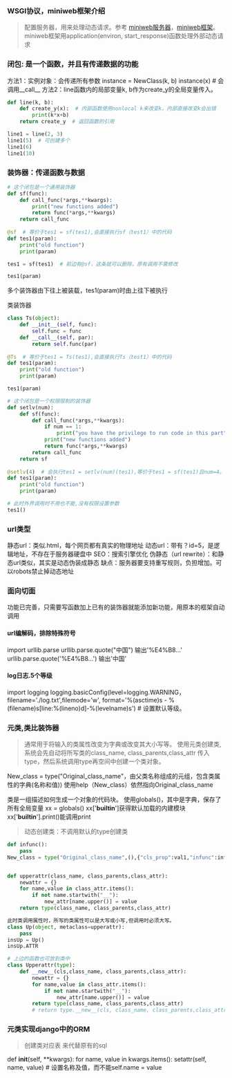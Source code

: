 ### WSGI协议，miniweb框架介绍
> 配置服务器，用来处理动态请求。参考 [miniweb服务器]，[miniweb框架]。
miniweb框架用application(environ, start_response)函数处理外部动态请求

[miniweb服务器]: .\P6-miniweb\basic-miniweb\web-server.py
[miniweb框架]: .\P6-miniweb\basic-miniweb\dynamic\mini_web.py

### 闭包: 是一个函数，并且有传递数据的功能
方法1：实例对象：会传递所有参数
instance = NewClass(k, b)
instance(x)  # 会调用__call__
方法2：line函数内的局部变量k, b作为create_y的全局变量传入。

```python
def line(k, b):
    def create_y(x):  # 内部函数使用nonlocal k来改变k，内部直接改变k会出错
        print(k*x+b)
    return create_y  # 返回函数的引用

line1 = line(2, 3)
line1(5)  # 可创建多个
line1(6)
line1(10)
```

### 装饰器：传递函数与数据

```python
# 这个闭包是一个通用装饰器
def sf(func):
    def call_func(*args,**kwargs):
        print("new functions added")
        return func(*args,**kwargs)
    return call_func
    
@sf  # 等价于tes1 = sf(tes1),会直接执行sf（test1）中的代码
def tes1(param):
    print("old function")
    print(param)

tes1 = sf(tes1)  # 前边有@sf，这条就可以删除，原有调用不需修改

tes1(param)
```
多个装饰器由下往上被装载，tes1(param)时由上往下被执行

类装饰器

```python
class Ts(object):
    def __init__(self, func):
        self.func = func
    def __call__(self, par):
        return self.func(par)
        
@Ts  # 等价于tes1 = Ts(tes1),会直接执行Ts（test1）中的代码
def tes1(param):
    print("old function")
    print(param)

tes1(param)
```


```python
# 这个闭包是一个权限限制的装饰器
def setlv(num):
    def sf(func):
        def call_func(*args,**kwargs):
            if num == 1:
                print("you have the privilege to run code in this part")
            print("new functions added")
            return func(*args,**kwargs)
        return call_func
    return sf
    
@setlv(4)  # 会执行tes1 = setlv(num)(tes1),等价于tes1 = sf(tes1)且num=4。
def tes1(param):
    print("old function")
    print(param)

# 此时外界调用时不用也不能,没有权限设置参数
tes1()
```

### url类型
静态url：类似.html，每个网页都有真实的物理地址
动态url：带有？id=5，是逻辑地址，不存在于服务器硬盘中
SEO：搜索引擎优化
伪静态（url rewrite）：和静态url类似，其实是动态伪装成静态
缺点：服务器要支持重写规则，负担增加。可以robots禁止掉动态地址


### 面向切面
功能已完善，只需要写函数加上已有的装饰器就能添加新功能，用原本的框架自动调用

#### url编解码，排除特殊符号
import urllib.parse
urllib.parse.quote("中国")
输出'%E4%B8...'
urllib.parse.quote('%E4%B8...')
输出'中国'

#### log日志.5个等级
import logging
logging.basicConfig(level=logging.WARNING，
filename='./log.txt',filemode='w',
format='%(asctime)s - %(filename)s[line:%(lineno)d]-%(levelname)s')  # 设置默认等级。

### 元类,类比装饰器
> 通常用于将输入的类属性改变为字典或改变其大小写等。 
> 使用元类创建类,系统会先自动将所写类的class_name, class_parents,class_attr
传入type，然后系统调用type再空间中创建一个类对象。

New_class = type("Original_class_name"，由父类名称组成的元组，包含类属性的字典(名称和值))
使用help（New_class）依然指向Original_class_name

类是一组描述如何生成一个对象的代码块。
使用globals()，其中是字典，保存了所有全局变量
xx = globals()
xx['__builtin__']获得默认加载的内建模块
xx['__builtin__'].print()能调用print

> 动态创建类：不调用默认的type创建类

```python
def infunc():
    pass
New_class = type("Original_class_name",(),{"cls_prop":val1,"infunc":infuc}


def upperattr(class_name, class_parents,class_attr):
    newattr = {}
    for name,value in class_attr.items():
        if not name.startwith("__"):
            new_attr[name.upper()] = value
    return type(class_name, class_parents,class_attr)

此时类调用属性时，所写的类属性可以是大写或小写,但调用时必须大写。
class Up(object, metaclass=upperattr):
    pass
insUp = Up()
insUp.ATTR

# 上边的函数也可放到类中
class Upperattr(type):
    def __new__(cls,class_name, class_parents,class_attr):
        newattr = {}
        for name,value in class_attr.items():
            if not name.startwith("__"):
                new_attr[name.upper()] = value
        return type(class_name, class_parents,class_attr)
        # return type.__new__(cls, class_name, class_parents,class_attr)         
```

### 元类实现django中的ORM
> 创建类对应表 来代替原有的sql

def __init__(self, **kwargs):
    for name, value in kwargs.items():
        setattr(self, name, value) # 设置名称及值，而不能self.name = value
